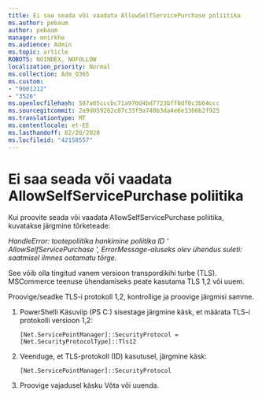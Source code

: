 ```yaml
---
title: Ei saa seada või vaadata AllowSelfServicePurchase poliitika
ms.author: pebaum
author: pebaum
manager: mnirkhe
ms.audience: Admin
ms.topic: article
ROBOTS: NOINDEX, NOFOLLOW
localization_priority: Normal
ms.collection: Adm_O365
ms.custom:
- "9001212"
- "3526"
ms.openlocfilehash: 587a05cccbc71a970d4bd7723bff0df0c3b64ccc
ms.sourcegitcommit: 2a9d059262c07c33f9a740b3da4e6e3366b2f925
ms.translationtype: MT
ms.contentlocale: et-EE
ms.lasthandoff: 02/20/2020
ms.locfileid: "42158557"
---
```

# <a name="unable-to-set-or-view-the-allowselfservicepurchase-policy"></a>Ei saa seada või vaadata AllowSelfServicePurchase poliitika

Kui proovite seada või vaadata AllowSelfServicePurchase poliitika, kuvatakse järgmine tõrketeade:

*HandleError: tootepoliitika hankimine poliitika ID ' AllowSelfServicePurchase ', ErrorMessage-aluseks olev ühendus suleti: saatmisel ilmnes ootamatu tõrge.*

See võib olla tingitud vanem versioon transpordikihi turbe (TLS). MSCommerce teenuse ühendamiseks peate kasutama TLS 1,2 või uuem.  

Proovige/seadke TLS-i protokoll 1,2, kontrollige ja proovige järgmisi samme.
 1. PowerShelli Käsuviip (PS C:\) sisestage järgmine käsk, et määrata TLS-i protokolli versioon 1,2:

    `[Net.ServicePointManager]::SecurityProtocol = [Net.SecurityProtocolType]::Tls12`

2. Veenduge, et TLS-protokoll (ID) kasutusel, järgmine käsk:

    `[Net.ServicePointManager]::SecurityProtocol` 

3. Proovige vajadusel käsku Võta või uuenda.

